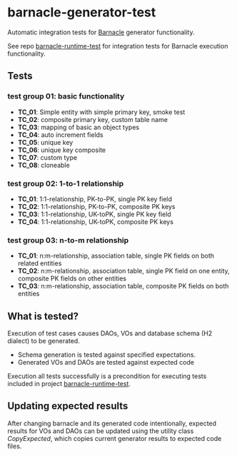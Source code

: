 # barnacle-generator-test

Automatic integration tests for [Barnacle](https://github.com/arthurpicht/Barnacle) generator functionality.

See repo [barnacle-runtime-test](https://github.com/arthurpicht/barnacle-runtime-test) for integration tests for Barnacle execution functionality.

## Tests

### test group 01: basic functionality

* **TC_01**: Simple entity with simple primary key, smoke test
* **TC_02**: composite primary key, custom table name
* **TC_03**: mapping of basic an object types
* **TC_04**: auto increment fields
* **TC_05**: unique key
* **TC_06**: unique key composite
* **TC_07**: custom type
* **TC_08**: cloneable

### test group 02: 1-to-1 relationship

* **TC_01**: 1:1-relationship, PK-to-PK, single PK key field
* **TC_02**: 1:1-relationship, PK-to-PK, composite PK keys
* **TC_03**: 1:1-relationship, UK-toPK, single PK key field
* **TC_04**: 1:1-relationship, UK-toPK, composite PK keys

### test group 03: n-to-m relationship

* **TC_01**: n:m-relationship, association table, single PK fields on both related entities
* **TC_02**: n:m-relationship, association table, single PK field on one entity, composite PK fields on other entities
* **TC_03**: n:m-relationship, association table, composite PK fields on both entities

## What is tested?

Execution of test cases causes DAOs, VOs and database schema (H2 dialect) to be generated.

* Schema generation is tested against specified expectations.
* Generated VOs and DAOs are tested against expected code

Execution all tests successfully is a precondition for executing tests included in project [barnacle-runtime-test](https://github.com/arthurpicht/barnacle-runtime-test).

## Updating expected results

After changing barnacle and its generated code intentionally, expected results for VOs and DAOs can be updated using
the utility class *CopyExpected*, which copies current generator results to expected code files.
